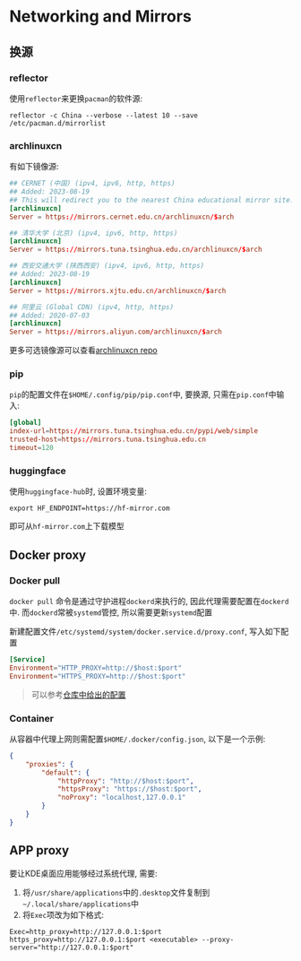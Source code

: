 # Networking and Mirrors

## 换源

### reflector

使用`reflector`来更换`pacman`的软件源:

```shell
reflector -c China --verbose --latest 10 --save /etc/pacman.d/mirrorlist
```

### archlinuxcn

有如下镜像源:

```conf
## CERNET (中国) (ipv4, ipv6, http, https)
## Added: 2023-08-19
## This will redirect you to the nearest China educational mirror site. However, please note that some sites may not support IPv6.
[archlinuxcn]
Server = https://mirrors.cernet.edu.cn/archlinuxcn/$arch
```

```conf
## 清华大学 (北京) (ipv4, ipv6, http, https)
[archlinuxcn]
Server = https://mirrors.tuna.tsinghua.edu.cn/archlinuxcn/$arch
```

```conf
## 西安交通大学 (陕西西安) (ipv4, ipv6, http, https)
## Added: 2023-08-19
[archlinuxcn]
Server = https://mirrors.xjtu.edu.cn/archlinuxcn/$arch
```

```conf
## 阿里云 (Global CDN) (ipv4, http, https)
## Added: 2020-07-03
[archlinuxcn]
Server = https://mirrors.aliyun.com/archlinuxcn/$arch
```

更多可选镜像源可以查看[archlinuxcn repo](https://github.com/archlinuxcn/mirrorlist-repo)

### pip

`pip`的配置文件在`$HOME/.config/pip/pip.conf`中, 要换源, 只需在`pip.conf`中输入:

```conf
[global]
index-url=https://mirrors.tuna.tsinghua.edu.cn/pypi/web/simple
trusted-host=https://mirrors.tuna.tsinghua.edu.cn
timeout=120
```

### huggingface

使用`huggingface-hub`时, 设置环境变量:

```shell
export HF_ENDPOINT=https://hf-mirror.com
```

即可从`hf-mirror.com`上下载模型

## Docker proxy

### Docker pull

`docker pull` 命令是通过守护进程`dockerd`来执行的, 因此代理需要配置在`dockerd`中. 而`dockerd`常被`systemd`管控, 所以需要更新`systemd`配置

新建配置文件`/etc/systemd/system/docker.service.d/proxy.conf`, 写入如下配置

```conf
[Service]
Environment="HTTP_PROXY=http://$host:$port"
Environment="HTTPS_PROXY=http://$host:$port"
```

> 可以参考[仓库中给出的配置](../etc/systemd/system/docker.service.d/proxy.conf)

### Container

从容器中代理上网则需配置`$HOME/.docker/config.json`, 以下是一个示例:

```json
{
    "proxies": {
        "default": {
            "httpProxy": "http://$host:$port",
            "httpsProxy": "https://$host:$port",
            "noProxy": "localhost,127.0.0.1"
        }
    }
}
```

## APP proxy

要让KDE桌面应用能够经过系统代理, 需要:

1. 将`/usr/share/applications`中的`.desktop`文件复制到`~/.local/share/applications`中
2. 将`Exec`项改为如下格式:

```shell
Exec=http_proxy=http://127.0.0.1:$port https_proxy=http://127.0.0.1:$port <executable> --proxy-server="http://127.0.0.1:$port"
```

